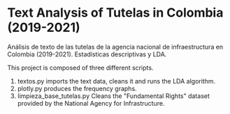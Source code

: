 # Text Analysis of Tutelas in Colombia (2019-2021)
Análisis de texto de las tutelas de la agencia nacional de infraestructura en Colombia (2019-2021). Estadísticas descriptivas y LDA.

This project is composed of three different scripts.

1. textos.py imports the text data, cleans it and runs the LDA algorithm.
2. plotly.py produces the frequency graphs.
3. limpieza_base_tutelas.py Cleans the "Fundamental Rights" dataset provided by the National Agency for Infrastructure. 


